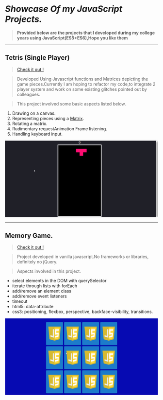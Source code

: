 # *Showcase Of my JavaScript Projects.*

> **Provided below are the projects that I developed during my college years using JavaScript(ES5+ES6),Hope you like them**

------------------------------------------------------------

  ## Tetris (Single Player)
  
  > [Check it out !](Tetris/index.html)
  
  > Developed Using Javascript functions and Matrices depicting the game pieces.Currently I am hoping to refactor my code,to integrate
  2 player system and work on some existing glitches pointed out by colleagues.

  > This project involved some basic aspects listed below.
  
  1. Drawing on a canvas.
  2. Representing pieces using a [Matrix](medium.com/@markmliu/the-tetris-proof-60a7a69a8e04).
  3. Rotating a matrix.
  4. Rudimentary requestAnimation Frame listening.
  5. Handling keyboard input.
 
 
  <img src = "Images/tetris1.gif">
  
  -----------------------------------------------------------
  
   ## Memory Game.
  
  > [Check it out !](Memory%20Card%20Game/index.html)
  
  > Project developed in vanilla javascript.No frameworks or libraries, definitely no jQuery.

  >Aspects involved in this project.
  
  * select elements in the DOM with querySelector
  * iterate through lists with forEach
  * add/remove an element class
  * add/remove event listeners
  * timeout
  * html5: data-attribute
  * css3: positioning, flexbox, perspective, backface-visibility, transitions.
  
  
  <img src = "Images/memorygame.gif">
  
